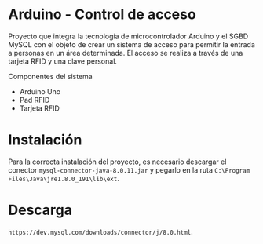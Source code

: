 # Arduino - Control de acceso
Proyecto que integra la tecnología de microcontrolador Arduino y el SGBD MySQL con el objeto de crear un sistema de acceso para permitir 
la entrada a personas en un área determinada. El acceso se realiza a través de una tarjeta RFID y una clave personal.

Componentes del sistema
* Arduino Uno
* Pad RFID
* Tarjeta RFID 

# Instalación
Para la correcta instalación del proyecto, es necesario descargar el conector `mysql-connector-java-8.0.11.jar` y pegarlo en la ruta 
`C:\Program Files\Java\jre1.8.0_191\lib\ext`.

# Descarga
`https://dev.mysql.com/downloads/connector/j/8.0.html`.
